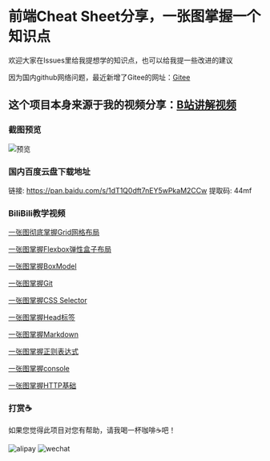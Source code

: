 # 前端Cheat Sheet分享，一张图掌握一个知识点

欢迎大家在Issues里给我提想学的知识点，也可以给我提一些改进的建议

因为国内github网络问题，最近新增了Gitee的网址：[Gitee](https://gitee.com/zhengyaing/cheatsheet)

## 这个项目本身来源于我的视频分享：[B站讲解视频](https://space.bilibili.com/503792864)

### 截图预览

![预览](https://cdn.nlark.com/yuque/0/2020/png/312377/1592459879973-c44d39ac-96dc-4160-849f-4b4e983b5e6a.png)

### 国内百度云盘下载地址

链接: https://pan.baidu.com/s/1dT1Q0dft7nEY5wPkaM2CCw 提取码: 44mf

### BiliBili教学视频

[一张图彻底掌握Grid网格布局](https://www.bilibili.com/video/BV1jA411h7sy/)

[一张图掌握Flexbox弹性盒子布局](https://www.bilibili.com/video/BV1K64y1u7eb/)

[一张图掌握BoxModel](https://www.bilibili.com/video/BV1ni4y1t7jK/)

[一张图掌握Git](https://www.bilibili.com/video/BV1AZ4y1x7Do/)

[一张图掌握CSS Selector](https://www.bilibili.com/video/BV1kk4y1R78f)

[一张图掌握Head标签](https://www.bilibili.com/video/BV1ui4y1b7UW/)

[一张图掌握Markdown](https://www.bilibili.com/video/BV1sz411z7qd/)

[一张图掌握正则表达式](https://www.bilibili.com/video/BV1jT4y137qt/)

[一张图掌握console](https://www.bilibili.com/video/BV1oz4y1R7yu/)

[一张图掌握HTTP基础](https://www.bilibili.com/video/BV1Ua4y1e7rC/)

### 打赏☕️

如果您觉得此项目对您有帮助，请我喝一杯咖啡☕️吧！

![alipay](https://cdn.nlark.com/yuque/0/2020/png/312377/1592460015501-bde725c8-6cf6-421e-b293-8c2c3eceecc3.png)
![wechat](https://cdn.nlark.com/yuque/0/2020/png/312377/1592460049148-76f3303c-80e2-44ac-b169-be45e3c73fec.png)
